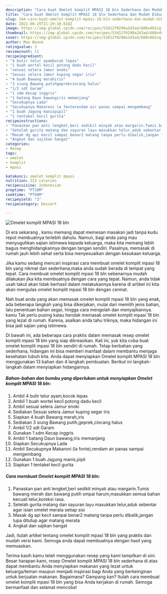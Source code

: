 ```yaml
---
description: "Cara buat Omelet komplit MPASI 18 bln Sederhana dan Mudah Dibuat"
title: "Cara buat Omelet komplit MPASI 18 bln Sederhana dan Mudah Dibuat"
slug: 544-cara-buat-omelet-komplit-mpasi-18-bln-sederhana-dan-mudah-dibuat
date: 2021-06-25T21:29:10.618Z
image: https://img-global.cpcdn.com/recipes/53d12f0290a2d3ad/680x482cq70/omelet-komplit-mpasi-18-bln-foto-resep-utama.jpg
thumbnail: https://img-global.cpcdn.com/recipes/53d12f0290a2d3ad/680x482cq70/omelet-komplit-mpasi-18-bln-foto-resep-utama.jpg
cover: https://img-global.cpcdn.com/recipes/53d12f0290a2d3ad/680x482cq70/omelet-komplit-mpasi-18-bln-foto-resep-utama.jpg
author: Mae Boone
ratingvalue: 3
reviewcount: 11
recipeingredient:
- "4 butir telur ayamkocok lepas"
- "1 buah wortel kecil potong dadu kecil"
- "sesuai selera Jamur enoki"
- "Sesuai selera Jamur kuping segar iris"
- "4 buah Bawang merahiris"
- "3 siung Bawang putihgeprekcincang halus"
- "1/2 sdt Garam"
- "1 sdm Kecap inggris"
- "1 batang Daun bawangiris memanjang"
- "Secukupnya Lada"
- "Secukupnya Makaroni la fonterendam air panas sampai mengembang"
- "1 buah Jagung manispipil"
- "1 tentakel kecil gurita"
recipeinstructions:
- "Panaskan pan anti lengket,beri sedikit minyak atau margarin.Tumis bawang merah dan bawang putih smpai harum,masukkan semua bahan kecuali telur,koreksi rasa."
- "Setelah gurita matang dan sayuran layu masukkan telur,aduk sebentar agar isian omelet merata setiap sisi"
- "Masak dg api kecil sampai benar2 matang tanpa perlu dibalik,jangan lupa ditutup agar matang merata"
- "Angkat dan sajikan hangat"
categories:
- Resep
tags:
- omelet
- komplit
- mpasi

katakunci: omelet komplit mpasi 
nutrition: 223 calories
recipecuisine: Indonesian
preptime: "PT10M"
cooktime: "PT50M"
recipeyield: "3"
recipecategory: Dessert

---
```



![Omelet komplit MPASI 18 bln](https://img-global.cpcdn.com/recipes/53d12f0290a2d3ad/680x482cq70/omelet-komplit-mpasi-18-bln-foto-resep-utama.jpg)

Di era  sekarang , kamu memang dapat memesan masakan jadi tanpa kudu repot membuatnya terlebih dahulu. Namun, bagi anda yang mau menyuguhkan sajian istimewa kepada keluarga, maka kita memang lebih bagus menghidangkannya dengan tangan sendiri. Pasalnya, memasak di rumah jauh lebih sehat serta bisa menyesuaikan dengan kesukaan keluarga.

Jika kamu sedang mencari inspirasi cara membuat omelet komplit mpasi 18 bln yang nikmat dan sederhana,maka anda sudah berada di tempat yang tepat. Cara membuat omelet komplit mpasi 18 bln  sebenarnya mudah dilakukan jika kita membuatnya dengan cara yang tepat. Namun, anda tidak usah takut akan tidak berhasil dalam melakukannya 
karena di artikel ini kita akan mengulas omelet komplit mpasi 18 bln dengan cermat.  



Nah buat anda yang akan memasak omelet komplit mpasi 18 bln yang enak, ada beberapa langkah yang bisa dikerjakan, mulai dari memilih jenis bahan, lalu penentuan bahan segar, hingga cara mengolah dan menyajikannya. kamu Tak perlu pusing kalau hendak memasak omelet komplit mpasi 18 bln yang lezat di rumah. Karena, asalkan anda  tahu triknya, maka hidangan ini bisa jadi sajian yang istimewa.

Di bawah ini, ada beberapa cara praktis  dalam memasak resep omelet komplit mpasi 18 bln yang siap dikreasikan. Kali ini, yuk kita coba buat omelet komplit mpasi 18 bln sendiri di rumah. Tetap berbahan yang sederhana, hidangan ini bisa memberi manfaat dalam membantu menjaga kesehatan tubuh kita. Anda dapat menyiapkan Omelet komplit MPASI 18 bln menggunakan 13 bahan dan 4 langkah pembuatan. Berikut ini langkah-langkah dalam menyiapkan hidangannya.

<!--inarticleads1-->

##### Bahan-bahan dan bumbu yang diperlukan untuk menyiapkan Omelet komplit MPASI 18 bln:

1. Ambil 4 butir telur ayam,kocok lepas
1. Ambil 1 buah wortel kecil potong dadu kecil
1. Ambil sesuai selera Jamur enoki
1. Sediakan Sesuai selera Jamur kuping segar iris
1. Siapkan 4 buah Bawang merah,iris
1. Sediakan 3 siung Bawang putih,geprek,cincang halus
1. Ambil 1/2 sdt Garam
1. Gunakan 1 sdm Kecap inggris
1. Ambil 1 batang Daun bawang,iris memanjang
1. Siapkan Secukupnya Lada
1. Ambil Secukupnya Makaroni (la fonte),rendam air panas sampai mengembang
1. Gunakan 1 buah Jagung manis,pipil
1. Siapkan 1 tentakel kecil gurita




<!--inarticleads2-->

##### Cara membuat Omelet komplit MPASI 18 bln:

1. Panaskan pan anti lengket,beri sedikit minyak atau margarin.Tumis bawang merah dan bawang putih smpai harum,masukkan semua bahan kecuali telur,koreksi rasa.
1. Setelah gurita matang dan sayuran layu masukkan telur,aduk sebentar agar isian omelet merata setiap sisi
1. Masak dg api kecil sampai benar2 matang tanpa perlu dibalik,jangan lupa ditutup agar matang merata
1. Angkat dan sajikan hangat




Jadi, itulah artikel tentang  omelet komplit mpasi 18 bln  yang praktis dan mudah versi kami. Semoga anda dapat membuatnya dengan hasil yang memuaskan. 

Terima kasih kamu telah menggunakan resep yang kami tampilkan di sini. Besar harapan kami, resep  Omelet komplit MPASI 18 bln sederhana di atas dapat membantu Anda menyiapkan makanan yang lezat untuk keluarga/teman maupun menjadi inspirasi bagi Anda yang berkeinginan untuk berjualan makanan. Bagaimana? Gampang kan? Itulah cara membuat omelet komplit mpasi 18 bln yang bisa Anda kerjakan di rumah. Semoga bermanfaat dan selamat mencoba!

